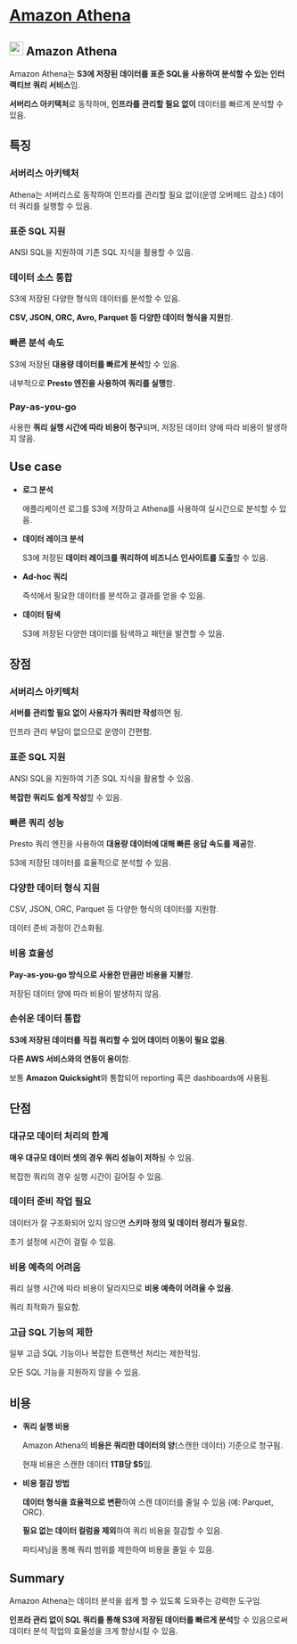 # [Amazon Athena](https://docs.aws.amazon.com/athena/latest/ug/what-is.html)

## <img src = "https://github.com/user-attachments/assets/009e601d-a36a-466b-9496-b34abf8a5c2b" width = "25" height = "25"> Amazon Athena

Amazon Athena는 **S3에 저장된 데이터를 표준 SQL을 사용하여 분석할 수 있는 인터랙티브 쿼리 서비스**임.  

**서버리스 아키텍처**로 동작하며, **인프라를 관리할 필요 없이** 데이터를 빠르게 분석할 수 있음.

## 특징

### 서버리스 아키텍처

Athena는 서버리스로 동작하여 인프라를 관리할 필요 없이(운영 오버헤드 감소) 데이터 쿼리를 실행할 수 있음.

### 표준 SQL 지원

ANSI SQL을 지원하여 기존 SQL 지식을 활용할 수 있음.

### 데이터 소스 통합

S3에 저장된 다양한 형식의 데이터를 분석할 수 있음. 

**CSV, JSON, ORC, Avro, Parquet 등 다양한 데이터 형식을 지원**함.

### 빠른 분석 속도

S3에 저장된 **대용량 데이터를 빠르게 분석**할 수 있음. 

내부적으로 **Presto 엔진을 사용하여 쿼리를 실행**함.

### Pay-as-you-go

사용한 **쿼리 실행 시간에 따라 비용이 청구**되며, 저장된 데이터 양에 따라 비용이 발생하지 않음.

## Use case

* **로그 분석**  

    애플리케이션 로그를 S3에 저장하고 Athena를 사용하여 실시간으로 분석할 수 있음.

* **데이터 레이크 분석**

    S3에 저장된 **데이터 레이크를 쿼리하여 비즈니스 인사이트를 도출**할 수 있음.

* **Ad-hoc 쿼리**

    즉석에서 필요한 데이터를 분석하고 결과를 얻을 수 있음.

* **데이터 탐색**  
    
    S3에 저장된 다양한 데이터를 탐색하고 패턴을 발견할 수 있음.

## 장점

### 서버리스 아키텍처

**서버를 관리할 필요 없이 사용자가 쿼리만 작성**하면 됨.

인프라 관리 부담이 없으므로 운영이 간편함.

### 표준 SQL 지원

ANSI SQL을 지원하여 기존 SQL 지식을 활용할 수 있음.

**복잡한 쿼리도 쉽게 작성**할 수 있음.

### 빠른 쿼리 성능

Presto 쿼리 엔진을 사용하여 **대용량 데이터에 대해 빠른 응답 속도를 제공**함.

S3에 저장된 데이터를 효율적으로 분석할 수 있음.

### 다양한 데이터 형식 지원

CSV, JSON, ORC, Parquet 등 다양한 형식의 데이터를 지원함.

데이터 준비 과정이 간소화됨.

### 비용 효율성

**Pay-as-you-go 방식으로 사용한 만큼만 비용을 지불**함.

저장된 데이터 양에 따라 비용이 발생하지 않음.

### 손쉬운 데이터 통합

**S3에 저장된 데이터를 직접 쿼리할 수 있어 데이터 이동이 필요 없음**.

**다른 AWS 서비스와의 연동이 용이**함.

보통 **Amazon Quicksight**와 통합되어 reporting 혹은 dashboards에 사용됨.

## 단점

### 대규모 데이터 처리의 한계

**매우 대규모 데이터 셋의 경우 쿼리 성능이 저하**될 수 있음.

복잡한 쿼리의 경우 실행 시간이 길어질 수 있음.

### 데이터 준비 작업 필요

데이터가 잘 구조화되어 있지 않으면 **스키마 정의 및 데이터 정리가 필요**함.

초기 설정에 시간이 걸릴 수 있음.

### 비용 예측의 어려움

쿼리 실행 시간에 따라 비용이 달라지므로 **비용 예측이 어려울 수 있음**.

쿼리 최적화가 필요함.

### 고급 SQL 기능의 제한

일부 고급 SQL 기능이나 복잡한 트랜잭션 처리는 제한적임.

모든 SQL 기능을 지원하지 않을 수 있음.

## 비용

* **쿼리 실행 비용**

    Amazon Athena의 **비용은 쿼리한 데이터의 양**(스캔한 데이터) 기준으로 청구됨.

    현재 비용은 스캔한 데이터 **1TB당 $5**임.

* **비용 절감 방법**

    **데이터 형식을 효율적으로 변환**하여 스캔 데이터를 줄일 수 있음 (예: Parquet, ORC).

    **필요 없는 데이터 컬럼을 제외**하여 쿼리 비용을 절감할 수 있음.

    파티셔닝을 통해 쿼리 범위를 제한하여 비용을 줄일 수 있음.

## Summary

Amazon Athena는 데이터 분석을 쉽게 할 수 있도록 도와주는 강력한 도구임.  

**인프라 관리 없이 SQL 쿼리를 통해 S3에 저장된 데이터를 빠르게 분석**할 수 있음으로써 데이터 분석 작업의 효율성을 크게 향상시킬 수 있음.